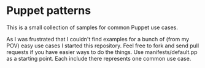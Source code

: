 Puppet patterns
===============

This is a small collection of samples for common Puppet use cases.

As I was frustrated that I couldn't find examples for a bunch of (from my POV) 
easy use cases I started this repository. Feel free to fork and send pull 
requests if you have easier ways to do the things. Use manifests/default.pp as 
a starting point. Each include there represents one common use case.
